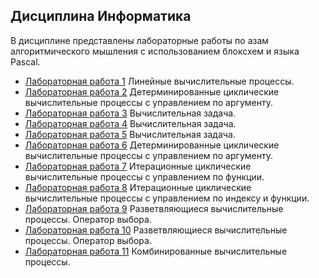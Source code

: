 ## Дисциплина Информатика 

В дисциплине представлены лабораторные работы по азам алгоритмического мышления с использованием блоксхем и языка Pascal.

* [Лабораторная работа 1](https://github.com/grishutenkopavel/university/blob/master/1/Информатика/pascal/lab1.docx) Линейные вычислительные процессы.
* [Лабораторная работа 2](https://github.com/grishutenkopavel/university/blob/master/1/Информатика/pascal/lab2.docx) Детерминированные циклические вычислительные процессы с управлением по аргументу.
* [Лабораторная работа 3](https://github.com/grishutenkopavel/university/blob/master/1/Информатика/pascal/lab3.docx) Вычислительная задача.
* [Лабораторная работа 4](https://github.com/grishutenkopavel/university/blob/master/1/Информатика/pascal/lab4.docx) Вычислительная задача.
* [Лабораторная работа 5](https://github.com/grishutenkopavel/university/blob/master/1/Информатика/pascal/lab5.docx) Вычислительная задача.
* [Лабораторная работа 6](https://github.com/grishutenkopavel/university/blob/master/1/Информатика/pascal/lab6.docx) Детерминированные циклические вычислительные процессы с управлением по аргументу.
* [Лабораторная работа 7](https://github.com/grishutenkopavel/university/blob/master/1/Информатика/pascal/lab7.docx) Итерационные циклические вычислительные процессы с управлением по функции.
* [Лабораторная работа 8](https://github.com/grishutenkopavel/university/blob/master/1/Информатика/pascal/lab8.docx) Итерационные циклические вычислительные процессы с управлением по индексу и функции.
* [Лабораторная работа 9](https://github.com/grishutenkopavel/university/blob/master/1/Информатика/pascal/lab9.docx) Разветвляющиеся вычислительные процессы. Оператор выбора.
* [Лабораторная работа 10](https://github.com/grishutenkopavel/university/blob/master/1/Информатика/pascal/lab10.docx) Разветвляющиеся вычислительные процессы. Оператор выбора.
* [Лабораторная работа 11](https://github.com/grishutenkopavel/university/blob/master/1/Информатика/pascal/lab11.docx) Комбинированные вычислительные процессы.
